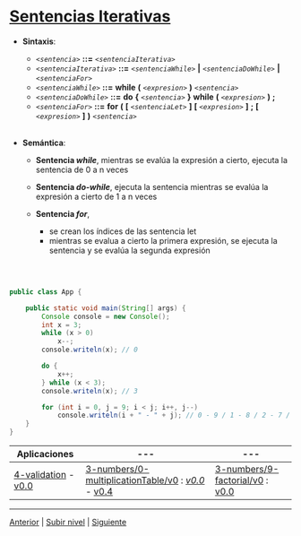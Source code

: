 # [Sentencias Iterativas](../u2iterativeStatements/README.md)

* **Sintaxis**:

	+ *`<sentencia>`* **::=** *`<sentenciaIterativa>`*
	+ *`<sentenciaIterativa>`* **::=** *`<sentenciaWhile>`* **|** *`<sentenciaDoWhile>`* **|** *`<sentenciaFor>`*
	+ *`<sentenciaWhile>`* **::=** **while** **(** *`<expresion>`* **)** *`<sentencia>`*
	+ *`<sentenciaDoWhile>`* **::=** **do** **{** *`<sentencia>`* **}** **while** **(** *`<expresion>`* **)** **;**
	+ *`<sentenciaFor>`* **::=** **for** **(** **[** *`<sentenciaLet>`* **]** **[** *`<expresion>`* **]** **;** **[** *`<expresion>`* **]** **)** *`<sentencia>`*
<br><br>
* **Semántica**:

	+ **Sentencia *while***, mientras se evalúa la expresión a cierto, ejecuta la sentencia de 0 a n veces
	+ **Sentencia *do-while***, ejecuta la sentencia mientras se evalúa la expresión a cierto de 1 a n veces
	+ **Sentencia *for***,
	
	
		- se crean los índices de las sentencia let
		- mientras se evalua a cierto la primera expresión, se ejecuta la sentencia y se evalúa la segunda expresión
<br>

```java

public class App {

    public static void main(String[] args) {
        Console console = new Console();
        int x = 3;
        while (x > 0)
            x--;
        console.writeln(x); // 0

        do {
            x++;
        } while (x < 3);
        console.writeln(x); // 3

        for (int i = 0, j = 9; i < j; i++, j--)
            console.writeln(i + " - " + j); // 0 - 9 / 1 - 8 / 2 - 7 / 3 - 6 / 4 - 5
    }
}
```

| **Aplicaciones** |--- |--- |
| --- |--- |--- |
| [4-validation](https://github.com/USantaTecla-0-domains/0-simpleDomains/blob/master/docs/3-numbers.md#4-validationv0) - [v0.0](https://github.com/USantaTecla-tech-java/src/blob/main/src/main/java/es/usantatecla/a3_numbers/a4_validation/v0_0/App.adoc)|[3-numbers/0-multiplicationTable/v0](https://github.com/USantaTecla-0-domains/0-simpleDomains/blob/master/docs/3-numbers.md#0-multiplicationtable) : [*v0.0*](https://github.com/USantaTecla-tech-java/src/blob/main/src/main/java/es/usantatecla/a3_numbers/a0_multiplicationTable/v0_0/App.java) - [v0.4](https://github.com/USantaTecla-tech-java/src/blob/main/src/main/java/es/usantatecla/a3_numbers/a0_multiplicationTable/v0_4/App.java)|[3-numbers/9-factorial/v0](https://github.com/USantaTecla-0-domains/0-simpleDomains/blob/master/docs/3-numbers.md#9-factorialv0) : [v0.0](https://github.com/USantaTecla-tech-java/src/blob/main/src/main/java/es/usantatecla/a3_numbers/a9_factorial/v0_0/App.java)|


---



[Anterior](../u1conditionalStatements/README.md) | [Subir nivel](../README.md) | [Siguiente](../u3sequentialStatement/README.md)
